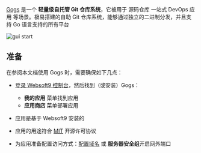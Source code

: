 [Gogs](https://gogs.io/) 是一个 **轻量级自托管 Git 仓库系统**，它被用于 源码仓库 一站式 DevOps 应用  等场景。极易搭建的自助 Git 仓库系统，能够通过独立的二进制分发，并且支持 Go 语言支持的所有平台


![gui start](https://libs.websoft9.com/Websoft9/DocsPicture/zh/gogs/gogs-guistart-websoft9.png)


## 准备

在参阅本文档使用 Gogs 时，需要确保如下几点：

- [登录 Websoft9 控制台](./login-console)，然后找到（或安装）Gogs：
  - **我的应用** 菜单找到应用 
  - **应用商店** 菜单部署应用

- 应用是基于 Websoft9 安装的


- 应用的用途符合 [MIT](https://opensource.org/licenses/MIT) 开源许可协议


- 为应用准备配置访问方式：[配置域名](./domain-set) 或 **服务器安全组**开启网外端口